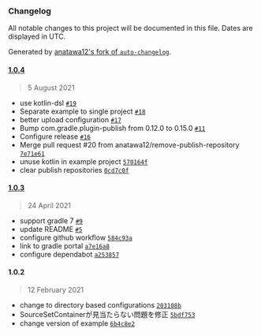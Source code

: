 ### Changelog

All notable changes to this project will be documented in this file. Dates are displayed in UTC.

Generated by [anatawa12's fork of `auto-changelog`](https://github.com/anatawa12/auto-changelog).

#### [1.0.4](https://github.com/anatawa12/compile-time-constant/compare/1.0.3...1.0.4)

> 5 August 2021

- use kotlin-dsl [`#19`](https://github.com/anatawa12/compile-time-constant/pull/19)
- Separate example to single project [`#18`](https://github.com/anatawa12/compile-time-constant/pull/18)
- better upload configuration [`#17`](https://github.com/anatawa12/compile-time-constant/pull/17)
- Bump com.gradle.plugin-publish from 0.12.0 to 0.15.0 [`#11`](https://github.com/anatawa12/compile-time-constant/pull/11)
- Configure release [`#16`](https://github.com/anatawa12/compile-time-constant/pull/16)
- Merge pull request #20 from anatawa12/remove-publish-repository [`7e71e61`](https://github.com/anatawa12/compile-time-constant/commit/7e71e618b571d9926e57da93f254414f2d4f22aa)
- unuse kotlin in example project [`570164f`](https://github.com/anatawa12/compile-time-constant/commit/570164fefde1840b8c7d30ac64f60c23b50a469d)
- clear publish repositories [`0cd7c0f`](https://github.com/anatawa12/compile-time-constant/commit/0cd7c0f8352210af4868a338090df1b3caaae3f0)

#### [1.0.3](https://github.com/anatawa12/compile-time-constant/compare/1.0.2...1.0.3)

> 24 April 2021

- support gradle 7 [`#9`](https://github.com/anatawa12/compile-time-constant/pull/9)
- update README [`#5`](https://github.com/anatawa12/compile-time-constant/pull/5)
- configure github workflow [`584c93a`](https://github.com/anatawa12/compile-time-constant/commit/584c93a1753bf9275df28cd54abfd200fed5c0e2)
- link to gradle portal [`a7e16a8`](https://github.com/anatawa12/compile-time-constant/commit/a7e16a8cf8f88f39fab54a98602262226372efcb)
- configure dependabot [`a253857`](https://github.com/anatawa12/compile-time-constant/commit/a253857a838aed4d1cd92b67c88ce710e3f010bb)

#### 1.0.2

> 12 February 2021

- change to directory based configurations [`203108b`](https://github.com/anatawa12/compile-time-constant/commit/203108b3db4efb3ee3ceb8a71da826e672aa0de1)
- SourceSetContainerが見当たらない問題を修正 [`5bdf753`](https://github.com/anatawa12/compile-time-constant/commit/5bdf753c4eb2961310dce49b6bf7d9199ebf87fa)
- change version of example [`6b4c8e2`](https://github.com/anatawa12/compile-time-constant/commit/6b4c8e276782e216a977c9b396b404319863dd03)
